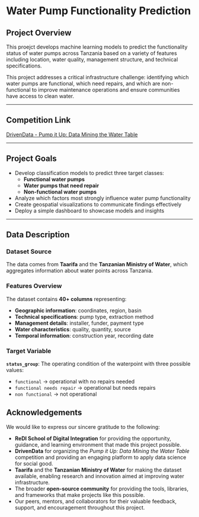 # Water Pump Functionality Prediction

## Project Overview
This proejct develops machine learning models to predict the functionality status of water pumps across Tanzania based on a variety of features including location, water quality, management structure, and technical specifications.  

This project addresses a critical infrastructure challenge: identifying which water pumps are functional, which need repairs, and which are non-functional to improve maintenance operations and ensure communities have access to clean water.

---

## Competition Link
[DrivenData - Pump it Up: Data Mining the Water Table](https://www.drivendata.org/competitions/7/pump-it-up-data-mining-the-water-table/)

---

## Project Goals
- Develop classification models to predict three target classes:  
  - **Functional water pumps**  
  - **Water pumps that need repair**  
  - **Non-functional water pumps**
- Analyze which factors most strongly influence water pump functionality
- Create geospatial visualizations to communicate findings effectively
- Deploy a simple dashboard to showcase models and insights

---

## Data Description

### Dataset Source
The data comes from **Taarifa** and the **Tanzanian Ministry of Water**, which aggregates information about water points across Tanzania.

### Features Overview
The dataset contains **40+ columns** representing:
- **Geographic information**: coordinates, region, basin  
- **Technical specifications**: pump type, extraction method  
- **Management details**: installer, funder, payment type  
- **Water characteristics**: quality, quantity, source  
- **Temporal information**: construction year, recording date  

### Target Variable
**`status_group`**: The operating condition of the waterpoint with three possible values:
- `functional` → operational with no repairs needed  
- `functional needs repair` → operational but needs repairs  
- `non functional` → not operational  

## Acknowledgements

We would like to express our sincere gratitude to the following:  

- **ReDI School of Digital Integration** for providing the opportunity, guidance, and learning environment that made this project possible.  
- **DrivenData** for organizing the *Pump it Up: Data Mining the Water Table* competition and providing an engaging platform to apply data science for social good.  
- **Taarifa** and the **Tanzanian Ministry of Water** for making the dataset available, enabling research and innovation aimed at improving water infrastructure.  
- The broader **open-source community** for providing the tools, libraries, and frameworks that make projects like this possible.  
- Our peers, mentors, and collaborators for their valuable feedback, support, and encouragement throughout this project.  

